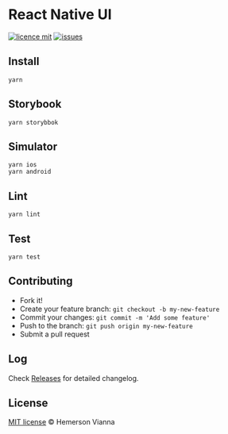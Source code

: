 # React Native UI

[![licence mit](https://img.shields.io/badge/license-MIT-blue.svg?style=flat-square)](http://hemersonvianna.mit-license.org/)
[![issues](https://img.shields.io/github/issues/descco-ui/react-native.svg?style=flat-square)](https://github.com/descco-ui/react-native/issues)

## Install

```
yarn
```

## Storybook

```
yarn storybbok
```

## Simulator

```
yarn ios
yarn android
```

## Lint

```
yarn lint
```

## Test

```
yarn test
```

## Contributing

- Fork it!
- Create your feature branch: `git checkout -b my-new-feature`
- Commit your changes: `git commit -m 'Add some feature'`
- Push to the branch: `git push origin my-new-feature`
- Submit a pull request

## Log

Check [Releases](https://github.com/descco-ui/react-native/releases) for detailed changelog.

## License

[MIT license](http://hemersonvianna.mit-license.org/) © Hemerson Vianna